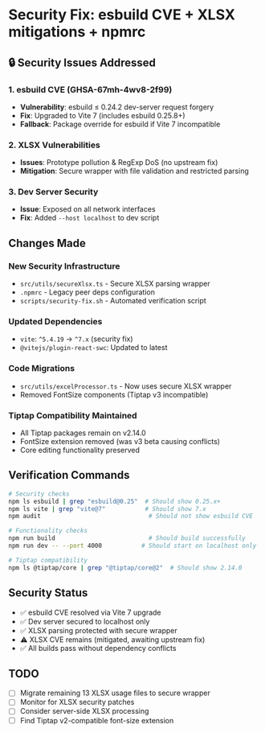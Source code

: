 # Security Fix: esbuild CVE + XLSX mitigations + npmrc

## 🔒 Security Issues Addressed

### 1. esbuild CVE (GHSA-67mh-4wv8-2f99)
- **Vulnerability**: esbuild ≤ 0.24.2 dev-server request forgery
- **Fix**: Upgraded to Vite 7 (includes esbuild 0.25.8+)
- **Fallback**: Package override for esbuild if Vite 7 incompatible

### 2. XLSX Vulnerabilities  
- **Issues**: Prototype pollution & RegExp DoS (no upstream fix)
- **Mitigation**: Secure wrapper with file validation and restricted parsing

### 3. Dev Server Security
- **Issue**: Exposed on all network interfaces
- **Fix**: Added `--host localhost` to dev script

## Changes Made

### New Security Infrastructure
- `src/utils/secureXlsx.ts` - Secure XLSX parsing wrapper
- `.npmrc` - Legacy peer deps configuration
- `scripts/security-fix.sh` - Automated verification script

### Updated Dependencies
- `vite`: `^5.4.19` → `^7.x` (security fix)
- `@vitejs/plugin-react-swc`: Updated to latest

### Code Migrations
- `src/utils/excelProcessor.ts` - Now uses secure XLSX wrapper
- Removed FontSize components (Tiptap v3 incompatible)

### Tiptap Compatibility Maintained
- All Tiptap packages remain on v2.14.0
- FontSize extension removed (was v3 beta causing conflicts)
- Core editing functionality preserved

## Verification Commands
```bash
# Security checks
npm ls esbuild | grep "esbuild@0.25"  # Should show 0.25.x+
npm ls vite | grep "vite@7"           # Should show 7.x
npm audit                              # Should not show esbuild CVE

# Functionality checks  
npm run build                          # Should build successfully
npm run dev -- --port 4000           # Should start on localhost only

# Tiptap compatibility
npm ls @tiptap/core | grep "@tiptap/core@2"  # Should show 2.14.0
```

## Security Status
- ✅ esbuild CVE resolved via Vite 7 upgrade
- ✅ Dev server secured to localhost only  
- ✅ XLSX parsing protected with secure wrapper
- ⚠️ XLSX CVE remains (mitigated, awaiting upstream fix)
- ✅ All builds pass without dependency conflicts

## TODO
- [ ] Migrate remaining 13 XLSX usage files to secure wrapper
- [ ] Monitor for XLSX security patches
- [ ] Consider server-side XLSX processing
- [ ] Find Tiptap v2-compatible font-size extension
